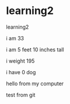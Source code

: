 # learning2
learning2

i am 33

i am 5 feet 10 inches tall

i weight 195

i have 0 dog

hello
from my computer

test from git
